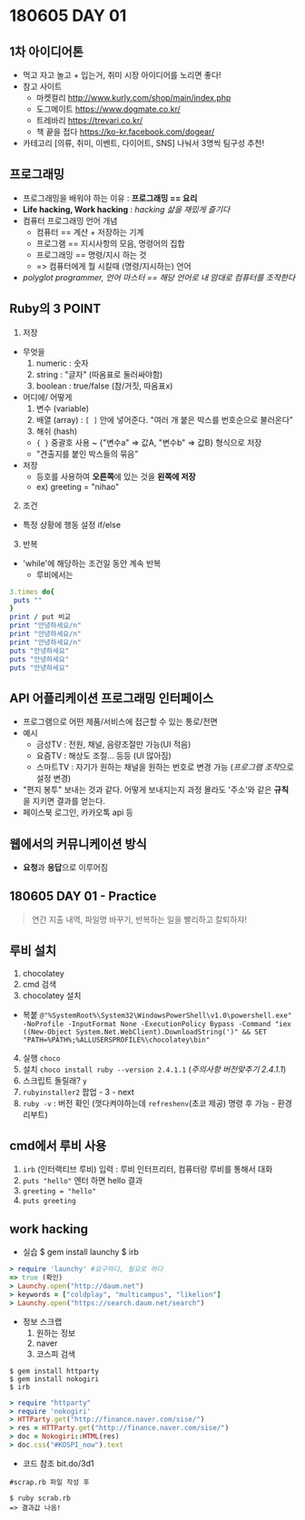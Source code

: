 # 180605 DAY 01
## 1차 아이디어톤
- 먹고 자고 놀고 + 입는거, 취미 시장 아이디어를 노리면 좋다!
- 참고 사이트
  - 마켓컬리 http://www.kurly.com/shop/main/index.php
  - 도그메이트 https://www.dogmate.co.kr/
  - 트레바리 https://trevari.co.kr/
  - 책 끝을 접다 https://ko-kr.facebook.com/dogear/
- 카테고리 [의류, 취미, 이벤트, 다이어트, SNS] 나눠서 3명씩 팀구성 추천!
## 프로그래밍
- 프로그래밍을 배워야 하는 이유 : **프로그래밍 == 요리**
- **Life hacking, Work hacking** : *hacking 삶을 재밌게 즐기다*
- 컴퓨터 프로그래밍 언어 개념
  - 컴퓨터 == 계산 + 저장하는 기계
  - 프로그램 == 지시사항의 모음, 명령어의 집합
  - 프로그래밍 == 명령/지시 하는 것
  - => 컴퓨터에게 뭘 시킬때 (명령/지시하는) 언어
- *polyglot programmer, 언어 마스터 == 해당 언어로 내 맘대로 컴퓨터를 조작한다*
## Ruby의 3 POINT
1. 저장
  - 무엇을
    1. numeric : 숫자
    2. string : "글자" (따옴표로 둘러싸야함)
    3. boolean : true/false (참/거짓, 따옴표x)
  - 어디에/ 어떻게
    1. 변수 (variable)
    2. 배열 (array) : `[ ]` 안에 넣어준다. "여러 개 붙은 박스를 번호순으로 불러온다"
    3. 해쉬 (hash)
      - `{ }` 중괄호 사용 ~ {"변수a" => 값A, "변수b" => 값B} 형식으로 저장
      - "견출지를 붙인 박스들의 묶음"
  - 저장
    - 등호를 사용하여 **오른쪽**에 있는 것을 **왼쪽에 저장**
    - ex) greeting = "nihao"
2. 조건
  - 특정 상황에 행동 설정 if/else
3. 반복
  - 'while'에 해당하는 조건일 동안 계속 반복
    - 루비에서는
```ruby
3.times do{
 puts ""
}
print / put 비교
print "안녕하세요/n"
print "안녕하세요/n"
print "안녕하세요/n"
puts "안녕하세요"
puts "안녕하세요"
puts "안녕하세요"
```

## API 어플리케이션 프로그래밍 인터페이스
- 프로그램으로 어떤 제품/서비스에 접근할 수 있는 통로/전면
- 예시
  - 금성TV : 전원, 채널, 음량조절만 가능(UI 적음)
  - 요즘TV : 해상도 조절... 등등 (UI 많아짐)
  - 스마트TV : 자기가 원하는 채널을 원하는 번호로 변경 가능 (*프로그램 조작*으로 설정 변경)
- "편지 봉투" 보내는 것과 같다. 어떻게 보내지는지 과정 몰라도 '주소'와 같은 **규칙**을 지키면 결과를 얻는다.
- 페이스북 로그인, 카카오톡 api 등

## 웹에서의 커뮤니케이션 방식
- **요청**과 **응답**으로 이루어짐

## 180605 DAY 01 - Practice
> 연간 지출 내역, 파일명 바꾸기, 반복하는 일을 빨리하고 칼퇴하쟈!

## 루비 설치
1. chocolatey
2. cmd 검색
3. chocolatey 설치
  - 복붙 `@"%SystemRoot%\System32\WindowsPowerShell\v1.0\powershell.exe" -NoProfile -InputFormat None -ExecutionPolicy Bypass -Command "iex ((New-Object System.Net.WebClient).DownloadString(')" && SET "PATH=%PATH%;%ALLUSERSPROFILE%\chocolatey\bin"`
4. 실행 `choco`
5. 설치 `choco install ruby --version 2.4.1.1` (*주의사항 버전맞추기 2.4.1.1*)
6. 스크립트 돌릴래? `y`
7. `rubyinstaller2` 팝업 - 3 - next
8. `ruby -v` : 버전 확인 (껏다켜야하는데 `refreshenv`(초코 제공) 명령 후 가능 - 환경 리부트)

## cmd에서 루비 사용
1. `irb` (인터랙티브 루비) 입력 : 루비 인터프리터, 컴퓨터랑 루비를 통해서 대화
2. `puts "hello"` 엔터 하면 hello 결과
3. `greeting = "hello"`
4. `puts greeting`

## work hacking
- 실습
    $ gem install launchy
    $ irb
```ruby
> require 'launchy' #요구하다, 필요로 하다
=> true (확인)
> Launchy.open("http://daum.net")
> keywords = ["coldplay", "multicampus", "likelion"]
> Launchy.open("https://search.daum.net/search")
```
- 정보 스크랩
  1. 원하는 정보
  2. naver
  3. 코스피 검색
```console
$ gem install httparty
$ gem install nokogiri
$ irb
```
```ruby
> require "httparty"
> require 'nokogiri'
> HTTParty.get("http://finance.naver.com/sise/")
> res = HTTParty.get("http://finance.naver.com/sise/")
> doc = Nokogiri::HTML(res)
> doc.css("#KOSPI_now").text
```
- 코드 참조 bit.do/3d1
```console
#scrap.rb 파일 작성 후

$ ruby scrab.rb
=> 결과값 나옴!
```
